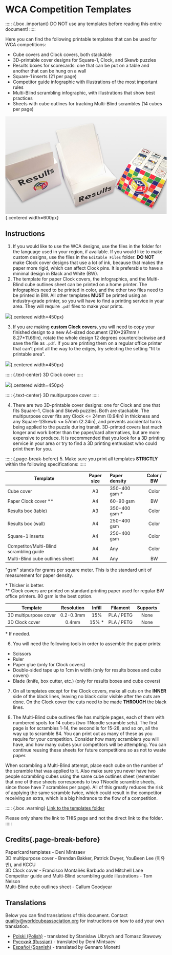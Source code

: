 # WCA Competition Templates

::::: {.box .important}
DO NOT use any templates before reading this entire document!
:::::

Here you can find the following printable templates that can be used for WCA competitions:

- Cube covers and Clock covers, both stackable
- 3D-printable cover designs for Square-1, Clock, and Skewb puzzles
- Results boxes for scorecards: one that can be put on a table and another that can be hung on a wall
- Square-1 inserts (21 per page)
- Competitor guide infographic with illustrations of the most important rules
- Multi-Blind scrambling infographic, with illustrations that show best practices
- Sheets with cube outlines for tracking Multi-Blind scrambles (14 cubes per page)

![](images/results_boxes_and_cube_cover.jpg){.centered width=600px}

## Instructions

1. If you would like to use the WCA designs, use the files in the folder for the language used in your region, if available. If you would like to make custom designs, use the files in the `Editable Files` folder. **DO NOT** make Clock cover designs that use a lot of ink, because that makes the paper more rigid, which can affect Clock pins. It is preferable to have a minimal design in Black and White (BW).
2. The template for paper Clock covers, the infographics, and the Multi-Blind cube outlines sheet can be printed on a home printer. The infographics need to be printed in color, and the other two files need to be printed in BW. All other templates **MUST** be printed using an industry-grade printer, so you will have to find a printing service in your area. They will require `.pdf` files to make your prints.

![](images/paper_clock_covers.jpg){.centered width=450px}

3. If you are making **custom Clock covers**, you will need to copy your finished design to a new A4-sized document (210\*297mm / 8.27\*11.69in), rotate the whole design 12 degrees counterclockwise and save the file as `.pdf`. If you are printing them on a regular office printer that can’t print all the way to the edges, try selecting the setting “fit to printable area”.

![](images/clock_in_3d_cover.jpg){.centered width=450px}

::::: {.text-center}
3D Clock cover
:::::

![](images/sq1_in_3d_cover.jpg){.centered width=450px}

::::: {.text-center}
3D multipurpose cover
:::::

4. There are two 3D-printable cover designs: one for Clock and one that fits Square-1, Clock and Skewb puzzles. Both are stackable. The multipurpose cover fits any Clock <= 24mm (0.94in) in thickness and any Square-1/Skewb <= 57mm (2.24in), and prevents accidental turns being applied to the puzzle during transit. 3D-printed covers last much longer and work better than the paper/card alternatives, but are more expensive to produce. It is recommended that you look for a 3D printing service in your area or try to find a 3D printing enthusiast who could print them for you.

::::: {.page-break-before}
5. Make sure you print all templates **STRICTLY** within the following specifications:
:::::

| Template                                | Paper size | Paper density  | Color / BW |
| --------------------------------------- | :--------: | :------------- | :--------: |
| Cube cover                              |     A3     | 350-400 gsm \* |   Color    |
| Paper Clock cover \*\*                  |     A4     | 60-90 gsm      |     BW     |
| Results box (table)                     |     A3     | 350-400 gsm \* |   Color    |
| Results box (wall)                      |     A4     | 250-400 gsm    |   Color    |
| Square-1 inserts                        |     A4     | 250-400 gsm    |   Color    |
| Competitor/Multi-Blind scrambling guide |     A4     | Any            |   Color    |
| Multi-Blind cube outlines sheet         |     A4     | Any            |     BW     |

"gsm" stands for grams per square meter. This is the standard unit of measurement for paper density.

\* Thicker is better.<br/>
\*\* Clock covers are printed on standard printing paper used for regular BW office printers. 80 gsm is the best option.

| Template              | Resolution | Infill |  Filament  | Supports |
| --------------------- | :--------: | :----: | :--------: | :------: |
| 3D multipurpose cover | 0.2-0.3mm  |  15%   | PLA / PETG |   None   |
| 3D Clock cover        |   0.4mm    | 15% \* | PLA / PETG |   None   |

\* If needed.

6. You will need the following tools in order to assemble the paper prints:

- Scissors
- Ruler
- Paper glue (only for Clock covers)
- Double-sided tape up to 1cm in width (only for results boxes and cube covers)
- Blade (knife, box cutter, etc.) (only for results boxes and cube covers)

7. On all templates except for the Clock covers, make all cuts on the **INNER** side of the black lines, leaving no black color visible after the cuts are done. On the Clock cover the cuts need to be made **THROUGH** the black lines.

8. The Multi-Blind cube outlines file has multiple pages, each of them with numbered spots for 14 cubes (two TNoodle scramble sets). The first page is for scrambles 1-14, the second is for 15-28, and so on, all the way up to scramble 84. You can print out as many of these as you require for your competition. Consider how many scramblers you will have, and how many cubes your competitors will be attempting. You can continue reusing these sheets for future competitions so as not to waste paper.

When scrambling a Multi-Blind attempt, place each cube on the number of the scramble that was applied to it. Also make sure you never have two people scrambling cubes using the same cube outlines sheet (remember that one of these sheets corresponds to two TNoodle scramble sheets, since those have 7 scrambles per page). All of this greatly reduces the risk of applying the same scramble twice, which could result in the competitor receiving an extra, which is a big hindrance to the flow of a competition.

::::: {.box .warning}
[Link to the templates folder](https://drive.google.com/drive/folders/1EVqEWSqruZ8_vEJpUmqhFUqaikzgUkkP?usp=sharing)

Please only share the link to THIS page and not the direct link to the folder.
:::::

## Credits{.page-break-before}

Paper/card templates - Deni Mintsaev<br/>
3D multipurpose cover - Brendan Bakker, Patrick Dwyer, YouBeen Lee (이유빈), and KCCU<br/>
3D Clock cover - Francisco Montañés Barbudo and Mitchell Lane<br/>
Competitor guide and Multi-Blind scrambling guide illustrations - Tom Nelson<br/>
Multi-Blind cube outlines sheet - Callum Goodyear

## Translations

Below you can find translations of this document. Contact quality@worldcubeassociation.org for instructions on how to add your own translation.

- [Polski (Polish)](https://www.worldcubeassociation.org/edudoc/competition-templates/competition-templates-pl.pdf) - translated by Stanislaw Ulbrych and Tomasz Stawowy
- [Русский (Russian)](https://www.worldcubeassociation.org/edudoc/competition-templates/competition-templates-ru.pdf) - translated by Deni Mintsaev
- [Español (Spanish)](https://www.worldcubeassociation.org/edudoc/competition-templates/competition-templates-es.pdf) - translated by Gennaro Monetti
